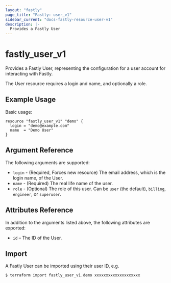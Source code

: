 ```yaml
---
layout: "fastly"
page_title: "Fastly: user_v1"
sidebar_current: "docs-fastly-resource-user-v1"
description: |-
  Provides a Fastly User
---
```


# fastly_user_v1

Provides a Fastly User, representing the configuration for a user account for interacting with Fastly.

The User resource requires a login and name, and optionally a role.

## Example Usage

Basic usage:

```hcl
resource "fastly_user_v1" "demo" {
  login = "demo@example.com"
  name  = "Demo User"
}
```

## Argument Reference

The following arguments are supported:

* `login` - (Required, Forces new resource) The email address, which is the login name, of the User.
* `name` - (Required) The real life name of the user.
* `role` - (Optional) The role of this user. Can be `user` (the default), `billing`, `engineer`, or `superuser`.

## Attributes Reference

In addition to the arguments listed above, the following attributes are exported:

* `id` – The ID of the User.

## Import

A Fastly User can be imported using their user ID, e.g.

```
$ terraform import fastly_user_v1.demo xxxxxxxxxxxxxxxxxxxx
```
